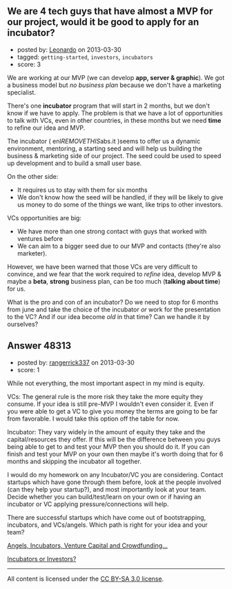 ## We are 4 tech guys that have almost a MVP for our project, would it be good to apply for an incubator?

- posted by: [Leonardo](https://stackexchange.com/users/-1/25686-leonardo) on 2013-03-30
- tagged: `getting-started`, `investors`, `incubators`
- score: 3

We are working at our MVP (we can develop **app, server & graphic**).
We got a business model but _no business plan_ because we don't have a marketing specialist. 

There's one **incubator** program that will start in 2 months, but we don't know if we have to apply.  The problem is that we have a lot of opportunities to talk with VCs, even in other countries, in these months but we need **time** to refine our idea and MVP.

The incubator ( enl*REMOVETHIS*abs.it )seems to offer us a dynamic environment, mentoring, a starting seed and will help us building the business & marketing side of our project.
The seed could be used to speed up development and to build a small user base.

On the other side:

* It requires us to stay with them for six months
* We don't know how the seed will be handled, if they will be likely to give us money to do some of the things we want, like trips to other investors.

VCs opportunities are big:

* We have more than one strong contact with guys that worked with ventures before
* We can aim to a bigger seed due to our MVP and contacts (they're also marketer).

However, we have been warned that those VCs are very difficult to convince, and we fear that the work required to _refine_ idea, develop MVP & maybe a **beta**, **strong** business plan, can be too much (**talking about time**) for us.

What is the pro and con of an incubator? Do we need to stop for 6 months from june and take the choice of the incubator _or_ work for the presentation to the VC?  And if our idea become _old_ in that time? Can we handle it by ourselves?


## Answer 48313

- posted by: [rangerrick337](https://stackexchange.com/users/-1/25691-rangerrick337) on 2013-03-30
- score: 1

<p>While not everything, the most important aspect in my mind is equity.</p>

<p>VCs: The general rule is the more risk they take the more equity they consume.  If your idea is still pre-MVP I wouldn't even consider it.  Even if you were able to get a VC to give you money the terms are going to be far from favorable.  I would take this option off the table for now.</p>

<p>Incubator: They vary widely in the amount of equity they take and the capital/resources they offer. If this will be the difference between you guys being able to get to and test your MVP then you should do it.  If you can finish and test your MVP on your own then maybe it's worth doing that for 6 months and skipping the incubator all together.</p>

<p>I would do my homework on any Incubator/VC you are considering.  Contact startups which have gone through them before, look at the people involved (can they help your startup?), and most importantly look at your team.  Decide whether you can build/test/learn on your own or if having an incubator or VC applying pressure/connections will help.</p>

<p>There are successful startups which have come out of bootstrapping, incubators, and VCs/angels.  Which path is right for your idea and your team?</p>

<p><a href="http://capitalistexploits.at/2012/04/on-angels-incubators-venture-capital-and-crowdfunding/" rel="nofollow">Angels, Incubators, Venture Capital and Crowdfunding…</a></p>

<p><a href="http://www.thedishdaily.com/news/2013/01/29/incubators-or-investors" rel="nofollow">Incubators or Investors?</a></p>




---

All content is licensed under the [CC BY-SA 3.0 license](https://creativecommons.org/licenses/by-sa/3.0/).

